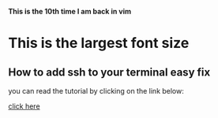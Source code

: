 <strong>This is the 10th time I am back in vim</strong>

<h1> This is the largest font size</h1>
<h2> How to add ssh to your terminal easy fix</h2>

<p>you can read the tutorial by clicking on the link below:</p>

<a href= "https://syntaxbytetutorials.com/add-a-github-ssh-key-on-windows/">click here</a>

